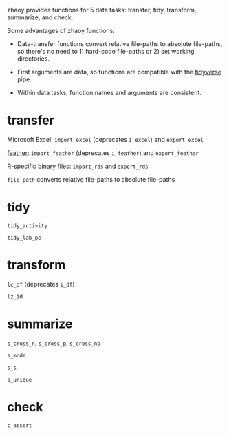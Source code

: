 zhaoy provides functions for 5 data tasks: transfer, tidy, transform, summarize, and check.

Some advantages of zhaoy functions:

- Data-transfer functions convert relative file-paths to absolute file-paths, so there's no need to 1) hard-code file-paths or 2) set working directories.

- First arguments are data, so functions are compatible with the [tidyverse](https://www.tidyverse.org) pipe.

- Within data tasks, function names and arguments are consistent.

# transfer

Microsoft Excel: `import_excel` (deprecates `i_excel`) and `export_excel`

[feather](https://github.com/wesm/feather): `import_feather` (deprecates `i_feather`) and `export_feather`

R-specific binary files: `import_rds` and `export_rds`

`file_path` converts relative file-paths to absolute file-paths

# tidy

`tidy_activity`

`tidy_lab_pe`

# transform

`lc_df` (deprecates `i_df`)

`lz_id`

# summarize

`s_cross_n`, `s_cross_p`, `s_cross_np`

`s_mode`

`s_s`

`s_unique`

# check

`c_assert`